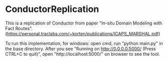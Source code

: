 # ConductorReplication
This is a replication of Conductor from paper "In-situ Domain Modeling with Fact Routes".(https://personal.traclabs.com/~korten/publications/ICAPS_MARSHAL.pdf)

To run this implementation, for windows: open cmd, run "python main.py" in the base directory.
After you see "Running on http://0.0.0.0:5000/ (Press CTRL+C to quit)", open "http://localhost:5000/" on browser to see the tool.
